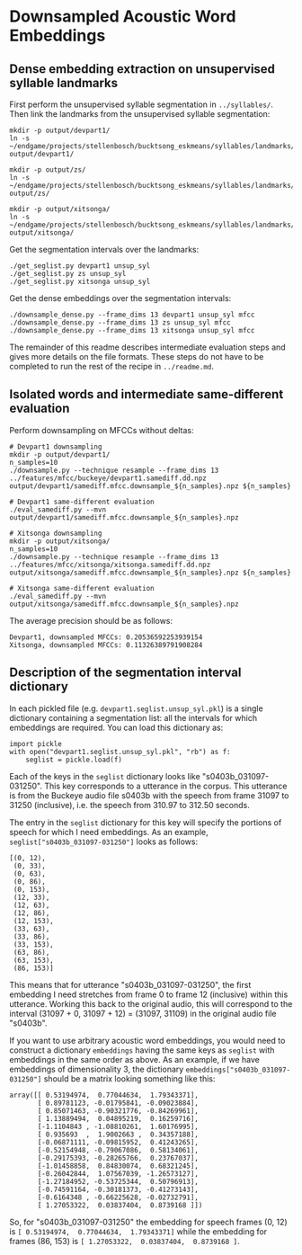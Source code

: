 Downsampled Acoustic Word Embeddings
====================================

Dense embedding extraction on unsupervised syllable landmarks
-------------------------------------------------------------
First perform the unsupervised syllable segmentation in `../syllables/`. Then
link the landmarks from the unsupervised syllable segmentation:

    mkdir -p output/devpart1/
    ln -s ~/endgame/projects/stellenbosch/bucktsong_eskmeans/syllables/landmarks/devpart1/landmarks.unsup_syl.pkl output/devpart1/

    mkdir -p output/zs/
    ln -s ~/endgame/projects/stellenbosch/bucktsong_eskmeans/syllables/landmarks/zs/landmarks.unsup_syl.pkl output/zs/

    mkdir -p output/xitsonga/
    ln -s ~/endgame/projects/stellenbosch/bucktsong_eskmeans/syllables/landmarks/xitsonga/landmarks.unsup_syl.pkl output/xitsonga/

Get the segmentation intervals over the landmarks:

    ./get_seglist.py devpart1 unsup_syl
    ./get_seglist.py zs unsup_syl
    ./get_seglist.py xitsonga unsup_syl

Get the dense embeddings over the segmentation intervals:

    ./downsample_dense.py --frame_dims 13 devpart1 unsup_syl mfcc
    ./downsample_dense.py --frame_dims 13 zs unsup_syl mfcc
    ./downsample_dense.py --frame_dims 13 xitsonga unsup_syl mfcc

The remainder of this readme describes intermediate evaluation steps and gives
more details on the file formats. These steps do not have to be completed to
run the rest of the recipe in `../readme.md`.


Isolated words and intermediate same-different evaluation
---------------------------------------------------------
Perform downsampling on MFCCs without deltas:

    # Devpart1 downsampling
    mkdir -p output/devpart1/
    n_samples=10
    ./downsample.py --technique resample --frame_dims 13 ../features/mfcc/buckeye/devpart1.samediff.dd.npz   output/devpart1/samediff.mfcc.downsample_${n_samples}.npz ${n_samples}

    # Devpart1 same-different evaluation
    ./eval_samediff.py --mvn output/devpart1/samediff.mfcc.downsample_${n_samples}.npz

    # Xitsonga downsampling
    mkdir -p output/xitsonga/
    n_samples=10
    ./downsample.py --technique resample --frame_dims 13 ../features/mfcc/xitsonga/xitsonga.samediff.dd.npz output/xitsonga/samediff.mfcc.downsample_${n_samples}.npz ${n_samples}

    # Xitsonga same-different evaluation
    ./eval_samediff.py --mvn output/xitsonga/samediff.mfcc.downsample_${n_samples}.npz

The average precision should be as follows:

    Devpart1, downsampled MFCCs: 0.20536592253939154
    Xitsonga, downsampled MFCCs: 0.11326389791908284


Description of the segmentation interval dictionary
---------------------------------------------------
In each pickled file (e.g. `devpart1.seglist.unsup_syl.pkl`) is a single
dictionary containing a segmentation list: all the intervals for which
embeddings are required. You can load this dictionary as:

    import pickle
    with open("devpart1.seglist.unsup_syl.pkl", "rb") as f:
        seglist = pickle.load(f)

Each of the keys in the `seglist` dictionary looks like "s0403b_031097-031250".
This key corresponds to a utterance in the corpus. This utterance is from the
Buckeye audio file s0403b with the speech from frame 31097 to 31250
(inclusive), i.e. the speech from 310.97 to 312.50 seconds.

The entry in the `seglist` dictionary for this key will specify the portions of
speech for which I need embeddings. As an example,
`seglist["s0403b_031097-031250"]` looks as follows:

    [(0, 12),
     (0, 33),
     (0, 63),
     (0, 86),
     (0, 153),
     (12, 33),
     (12, 63),
     (12, 86),
     (12, 153),
     (33, 63),
     (33, 86),
     (33, 153),
     (63, 86),
     (63, 153),
     (86, 153)]

This means that for utterance "s0403b_031097-031250", the first embedding I
need stretches from frame 0 to frame 12 (inclusive) within this utterance.
Working this back to the original audio, this will correspond to the interval
(31097 + 0, 31097 + 12) = (31097, 31109) in the original audio file "s0403b".

If you want to use arbitrary acoustic word embeddings, you would need to
construct a dictionary `embeddings` having the same keys as `seglist` with
embeddings in the same order as above. As an example, if we have embeddings of
dimensionality 3, the dictionary `embeddings["s0403b_031097-031250"]` should be
a matrix looking something like this:

    array([[ 0.53194974,  0.77044634,  1.79343371],
           [ 0.89781123, -0.01795841, -0.09023884],
           [ 0.85071463, -0.90321776, -0.84269961],
           [ 1.13889494,  0.04895219,  0.16259716],
           [-1.1104843 , -1.08810261,  1.60176995],
           [ 0.935693  ,  1.9002663 ,  0.34357188],
           [-0.06871111, -0.09815952,  0.41243265],
           [-0.52154948, -0.79067086,  0.58134061],
           [-0.29175393, -0.28265766,  0.23767037],
           [-1.01458858,  0.84830074,  0.68321245],
           [-0.26042844,  1.07567039, -1.26573127],
           [-1.27184952, -0.53725344,  0.50796913],
           [-0.74591164, -0.30181373, -0.41273143],
           [-0.6164348 , -0.66225628, -0.02732791],
           [ 1.27053322,  0.03837404,  0.8739168 ]])

So, for "s0403b_031097-031250" the embedding for speech frames (0, 12) is
`[ 0.53194974,  0.77044634,  1.79343371]` while the embedding for frames
(86, 153) is `[ 1.27053322,  0.03837404,  0.8739168 ]`.
